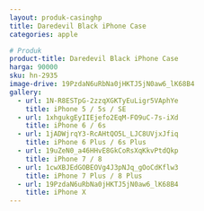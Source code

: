 ```yaml
---
layout: produk-casinghp
title: Daredevil Black iPhone Case
categories: apple

# Produk
product-title: Daredevil Black iPhone Case
harga: 90000
sku: hn-2935
image-drive: 19PzdaN6uRbNa0jHKTJ5jN0aw6_lK68B4
gallery:
  - url: 1N-R8ESTpG-2zzqXGKTyEuLigr5VAphYe
    title: iPhone 5 / 5s / SE
  - url: 1xhgukgEyIIEjefo2EqM-FO9uC-7s-iXd
    title: iPhone 6 / 6s
  - url: 1jADWjrqY3-RcAHtQO5L_LJC8UVjxJfiq
    title: iPhone 6 Plus / 6s Plus
  - url: 19uZeN0_a46HHvE8GkCoRsXqKkvPtdQkp
    title: iPhone 7 / 8
  - url: 1cwXBJEdGOBEOVg4J3pNJq_gOoCdKflw3
    title: iPhone 7 Plus / 8 Plus
  - url: 19PzdaN6uRbNa0jHKTJ5jN0aw6_lK68B4
    title: iPhone X
---
```

